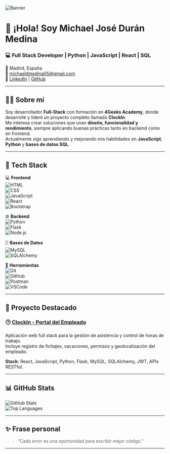 
![Banner](https://github.com/mduranm05/mduranm05/blob/main/banner.png)

# 👋 ¡Hola! Soy **Michael José Durán Medina**
### 💻 Full Stack Developer | Python | JavaScript | React | SQL  
📍 Madrid, España  
📧 michaeldmedina05@gmail.com  
🔗 [LinkedIn](https://www.linkedin.com/in/michaeldurandev/) | [GitHub](https://github.com/mduranm05)

---

## 👨‍💻 Sobre mí  
Soy desarrollador **Full-Stack** con formación en **4Geeks Academy**, donde desarrollé y lideré un proyecto completo llamado **ClockIn**.  
Me interesa crear soluciones que unan **diseño, funcionalidad y rendimiento**, siempre aplicando buenas prácticas tanto en backend como en frontend.  
Actualmente sigo aprendiendo y mejorando mis habilidades en **JavaScript**, **Python** y **bases de datos SQL**.

---

## 🧠 Tech Stack  

💻 **Frontend**  
![HTML](https://img.shields.io/badge/HTML5-E34F26?logo=html5&logoColor=white)  
![CSS](https://img.shields.io/badge/CSS3-1572B6?logo=css3&logoColor=white)  
![JavaScript](https://img.shields.io/badge/JavaScript-F7DF1E?logo=javascript&logoColor=black)  
![React](https://img.shields.io/badge/React-20232A?logo=react&logoColor=61DAFB)  
![Bootstrap](https://img.shields.io/badge/Bootstrap-563D7C?logo=bootstrap&logoColor=white)  

⚙️ **Backend**  
![Python](https://img.shields.io/badge/Python-3776AB?logo=python&logoColor=white)  
![Flask](https://img.shields.io/badge/Flask-000000?logo=flask&logoColor=white)  
![Node.js](https://img.shields.io/badge/Node.js-43853D?logo=node.js&logoColor=white)  

🗄️ **Bases de Datos**  
![MySQL](https://img.shields.io/badge/MySQL-005C84?logo=mysql&logoColor=white)  
![SQLAlchemy](https://img.shields.io/badge/SQLAlchemy-FCA121?logo=python&logoColor=white)  

🔧 **Herramientas**  
![Git](https://img.shields.io/badge/Git-F05032?logo=git&logoColor=white)  
![GitHub](https://img.shields.io/badge/GitHub-181717?logo=github&logoColor=white)  
![Postman](https://img.shields.io/badge/Postman-FF6C37?logo=postman&logoColor=white)  
![VSCode](https://img.shields.io/badge/VS%20Code-0078D4?logo=visual-studio-code&logoColor=white)

---

## 🚀 Proyecto Destacado  

### 🕒 [ClockIn - Portal del Empleado](https://github.com/mduranm05/ClockIn-PortaldelEmpleado-fichaje-horas-de-trabajo)  
Aplicación web full stack para la gestión de asistencia y control de horas de trabajo.  
Incluye registro de fichajes, vacaciones, permisos y geolocalización del empleado.

**Stack:** React, JavaScript, Python, Flask, MySQL, SQLAlchemy, JWT, APIs RESTful.

---

## 📊 GitHub Stats  

![GitHub Stats](https://github-readme-stats.vercel.app/api?username=mduranm05&show_icons=true&theme=github_dark)  
![Top Languages](https://github-readme-stats.vercel.app/api/top-langs/?username=mduranm05&layout=compact&theme=github_dark)

---

## ✨ Frase personal  
> “Cada error es una oportunidad para escribir mejor código.”

---

